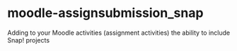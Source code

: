 # moodle-assignsubmission_snap
Adding to your Moodle activities (assignment activities) the ability to include Snap! projects
